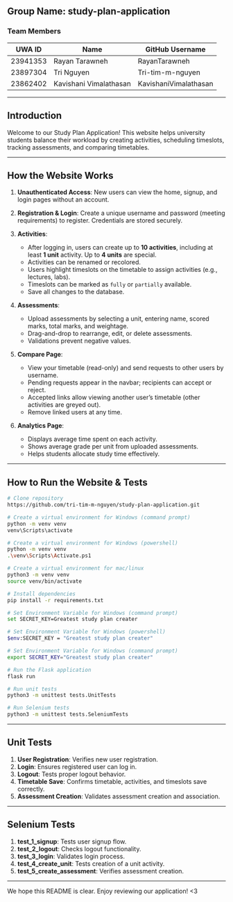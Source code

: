 ## Group Name: study-plan-application

### Team Members

| UWA ID   | Name                   | GitHub Username       |
| -------- | ---------------------- | --------------------- |
| 23941353 | Rayan Tarawneh         | RayanTarawneh         |
| 23897304 | Tri Nguyen             | Tri-tim-m-nguyen      |
| 23862402 | Kavishani Vimalathasan | KavishaniVimalathasan |

---

## Introduction

Welcome to our Study Plan Application! This website helps university students balance their workload by creating activities, scheduling timeslots, tracking assessments, and comparing timetables.

---

## How the Website Works

1. **Unauthenticated Access**: New users can view the home, signup, and login pages without an account.
2. **Registration & Login**: Create a unique username and password (meeting requirements) to register. Credentials are stored securely.
3. **Activities**:

   * After logging in, users can create up to **10 activities**, including at least **1 unit** activity. Up to **4 units** are special.
   * Activities can be renamed or recolored.
   * Users highlight timeslots on the timetable to assign activities (e.g., lectures, labs).
   * Timeslots can be marked as `fully` or `partially` available.
   * Save all changes to the database.
4. **Assessments**:

   * Upload assessments by selecting a unit, entering name, scored marks, total marks, and weightage.
   * Drag-and-drop to rearrange, edit, or delete assessments.
   * Validations prevent negative values.
5. **Compare Page**:

   * View your timetable (read-only) and send requests to other users by username.
   * Pending requests appear in the navbar; recipients can accept or reject.
   * Accepted links allow viewing another user’s timetable (other activities are greyed out).
   * Remove linked users at any time.
6. **Analytics Page**:

   * Displays average time spent on each activity.
   * Shows average grade per unit from uploaded assessments.
   * Helps students allocate study time effectively.

---

## How to Run the Website & Tests

```bash
# Clone repository
https://github.com/tri-tim-m-nguyen/study-plan-application.git
```

```bash
# Create a virtual environment for Windows (command prompt)
python -m venv venv
venv\Scripts\activate

# Create a virtual environment for Windows (powershell)
python -m venv venv
.\venv\Scripts\Activate.ps1

# Create a virtual environment for mac/linux
python3 -m venv venv
source venv/bin/activate
```

```bash
# Install dependencies
pip install -r requirements.txt
```

```bash
# Set Environment Variable for Windows (command prompt)
set SECRET_KEY=Greatest study plan creater

# Set Environment Variable for Windows (powershell)
$env:SECRET_KEY = "Greatest study plan creater"

# Set Environment Variable for Windows (command prompt)
export SECRET_KEY="Greatest study plan creater"
```

```bash
# Run the Flask application
flask run
```

```bash
# Run unit tests
python3 -m unittest tests.UnitTests
```

```bash
# Run Selenium tests
python3 -m unittest tests.SeleniumTests
```

---

## Unit Tests

1. **User Registration**: Verifies new user registration.
2. **Login**: Ensures registered user can log in.
3. **Logout**: Tests proper logout behavior.
4. **Timetable Save**: Confirms timetable, activities, and timeslots save correctly.
5. **Assessment Creation**: Validates assessment creation and association.

---

## Selenium Tests

1. **test\_1\_signup**: Tests user signup flow.
2. **test\_2\_logout**: Checks logout functionality.
3. **test\_3\_login**: Validates login process.
4. **test\_4\_create\_unit**: Tests creation of a unit activity.
5. **test\_5\_create\_assessment**: Verifies assessment creation.

---

We hope this README is clear. Enjoy reviewing our application! <3
